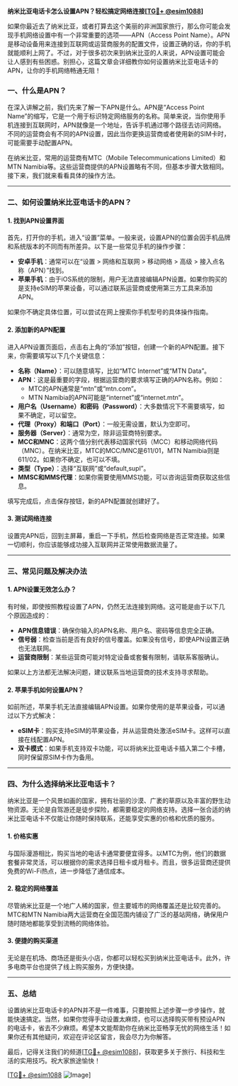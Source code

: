 **纳米比亚电话卡怎么设置APN？轻松搞定网络连接[[TG💪+ @esim1088](https://t.me/s/esim1088)]**

如果你最近去了纳米比亚，或者打算去这个美丽的非洲国家旅行，那么你可能会发现手机网络设置中有一个非常重要的选项——APN（Access Point Name）。APN是移动设备用来连接到互联网或运营商服务的配置文件，设置正确的话，你的手机就能顺利上网了。不过，对于很多初次来到纳米比亚的人来说，APN设置可能会让人感到有些困惑。别担心，这篇文章会详细教你如何设置纳米比亚电话卡的APN，让你的手机网络畅通无阻！

### 一、什么是APN？

在深入讲解之前，我们先来了解一下APN是什么。APN是“Access Point Name”的缩写，它是一个用于标识特定网络服务的名称。简单来说，当你使用手机连接到互联网时，APN就像是一个地址，告诉手机通过哪个路径去访问网络。不同的运营商会有不同的APN设置，因此当你更换运营商或者使用新的SIM卡时，可能需要手动配置APN。

在纳米比亚，常用的运营商有MTC（Mobile Telecommunications Limited）和MTN Namibia等。这些运营商提供的APN设置略有不同，但基本步骤大致相同。接下来，我们就来看看具体的操作方法。

---

### 二、如何设置纳米比亚电话卡的APN？

#### 1. 找到APN设置界面

首先，打开你的手机，进入“设置”菜单。一般来说，设置APN的位置会因手机品牌和系统版本的不同而有所差异。以下是一些常见手机的操作步骤：

- **安卓手机**：通常可以在“设置 > 网络和互联网 > 移动网络 > 高级 > 接入点名称（APN）”找到。
- **苹果手机**：由于iOS系统的限制，用户无法直接编辑APN设置。如果你购买的是支持eSIM的苹果设备，可以通过联系运营商或使用第三方工具来添加APN。

如果你不确定具体位置，可以尝试在网上搜索你手机型号的具体操作指南。

#### 2. 添加新的APN配置

进入APN设置页面后，点击右上角的“添加”按钮，创建一个新的APN配置。接下来，你需要填写以下几个关键信息：

- **名称（Name）**：可以随意填写，比如“MTC Internet”或“MTN Data”。
- **APN**：这是最重要的字段，根据运营商的要求填写正确的APN名称。例如：
  - MTC的APN通常是“mtn”或“mtn.com”。
  - MTN Namibia的APN可能是“internet”或“internet.mtn”。
- **用户名（Username）和密码（Password）**：大多数情况下不需要填写，如果不确定，可以留空。
- **代理（Proxy）和端口（Port）**：一般无需设置，默认为空即可。
- **服务器（Server）**：通常为空，除非运营商特别要求。
- **MCC和MNC**：这两个值分别代表移动国家代码（MCC）和移动网络代码（MNC）。在纳米比亚，MTC的MCC/MNC是611/01，MTN Namibia则是611/02。如果你不确定，也可以不填。
- **类型（Type）**：选择“互联网”或“default,supl”。
- **MMSC和MMS代理**：如果你需要使用MMS功能，可以咨询运营商获取这些信息。

填写完成后，点击保存按钮，新的APN配置就创建好了。

#### 3. 测试网络连接

设置完APN后，回到主屏幕，重启一下手机，然后检查网络是否正常连接。如果一切顺利，你应该能够成功接入互联网并正常使用数据流量了。

---

### 三、常见问题及解决办法

#### 1. APN设置无效怎么办？

有时候，即使按照教程设置了APN，仍然无法连接到网络。这可能是由于以下几个原因造成的：

- **APN信息错误**：确保你输入的APN名称、用户名、密码等信息完全正确。
- **信号弱**：检查当前是否有良好的信号覆盖。如果没有信号，即使APN设置正确也无法联网。
- **运营商限制**：某些运营商可能对特定设备或套餐有限制，请联系客服确认。

如果以上方法都无法解决问题，建议联系当地运营商的技术支持寻求帮助。

#### 2. 苹果手机如何设置APN？

如前所述，苹果手机无法直接编辑APN设置。如果你使用的是苹果设备，可以通过以下方式解决：

- **eSIM卡**：购买支持eSIM的苹果设备，并从运营商处激活eSIM卡。这样可以直接在线配置APN。
- **双卡模式**：如果手机支持双卡功能，可以将纳米比亚电话卡插入第二个卡槽，同时保留原SIM卡作为备用。

---

### 四、为什么选择纳米比亚电话卡？

纳米比亚是一个风景如画的国家，拥有壮丽的沙漠、广袤的草原以及丰富的野生动物资源。无论是自驾游还是徒步探险，都需要稳定的网络支持。选择一张合适的纳米比亚电话卡不仅能让你随时保持联系，还能享受实惠的价格和优质的服务。

#### 1. 价格实惠

与国际漫游相比，购买当地的电话卡通常要便宜得多。以MTC为例，他们的数据套餐非常灵活，可以根据你的需求选择日租卡或月租卡。而且，很多运营商还提供免费的Wi-Fi热点，进一步降低了通信成本。

#### 2. 稳定的网络覆盖

尽管纳米比亚是一个地广人稀的国家，但主要城市的网络覆盖还是比较完善的。MTC和MTN Namibia两大运营商在全国范围内铺设了广泛的基站网络，确保用户随时随地都能享受到流畅的网络体验。

#### 3. 便捷的购买渠道

无论是在机场、商场还是街头小店，你都可以轻松买到纳米比亚电话卡。此外，许多电商平台也提供了线上购买服务，方便快捷。

---

### 五、总结

设置纳米比亚电话卡的APN并不是一件难事，只要按照上述步骤一步步操作，就能快速搞定。当然，如果你觉得手动设置太麻烦，也可以选择购买带有预设APN的电话卡，省去不少麻烦。希望本文能帮助你在纳米比亚畅享无忧的网络生活！如果你还有其他疑问，欢迎在评论区留言，我会尽力为你解答。

最后，记得关注我们的频道[[TG💪+ @esim1088](https://t.me/s/esim1088)]，获取更多关于旅行、科技和生活的实用技巧。祝大家旅途愉快！

[[TG💪+ @esim1088](https://t.me/s/esim1088) ![Image](https://i.postimg.cc/4NQfJmqS/Snipaste-2025-05-13-00-14-12.png)]